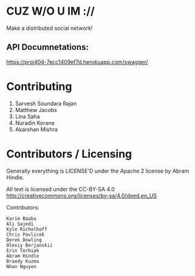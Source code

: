 # CUZ W/O U IM ://

Make a distributed social network!

## API Documnetations:
https://proj404-7ecc1409ef7d.herokuapp.com/swagger/

Contributing
============

1. Sarvesh Soundara Rajan
2. Matthew Jacobs
3. Lina Saha
4. Nuradin Korane
5. Akarshan Mishra

Contributors / Licensing
========================

Generally everything is LICENSE'D under the Apache 2 license by Abram Hindle.

All text is licensed under the CC-BY-SA 4.0 http://creativecommons.org/licenses/by-sa/4.0/deed.en_US

Contributors:

    Karim Baaba
    Ali Sajedi
    Kyle Richelhoff
    Chris Pavlicek
    Derek Dowling
    Olexiy Berjanskii
    Erin Torbiak
    Abram Hindle
    Braedy Kuzma
    Nhan Nguyen 
